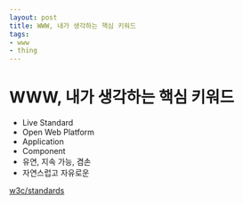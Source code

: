```yaml
---
layout: post
title: WWW, 내가 생각하는 핵심 키워드
tags: 
- www
- thing
---
```


# WWW, 내가 생각하는 핵심 키워드

- Live Standard
- Open Web Platform
- Application
- Component
- 유연, 지속 가능, 겸손
- 자연스럽고 자유로운

[w3c/standards](https://www.w3.org/standards/)
